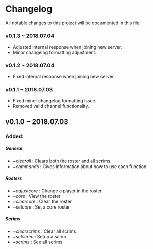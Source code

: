 # Changelog
All notable changes to this project will be documented in this file.

### v0.1.3 ~ 2018.07.04
* Adjusted internal response when joining new server.
* Minor changelog formatting adjustment.

### v0.1.2 ~ 2018.07.04
* Fixed internal response when joining new server.

### v0.1.1 ~ 2018.07.03
* Fixed minor changelog formatting issue.
* Removed valid channel functionality.

## v0.1.0 ~ 2018.07.03
### Added:
##### General
* *~clearall* : Clears both the roster and all scrims.
* *~commands* : Gives information about how to use each function.

##### Rosters
* *~adjustcore* : Change a player in the roster
* *~core* : View the roster
* *~clearcore* : Clear the roster
* *~setcore* : Set a core roster

##### Scrims
* *~clearscrims* : Clear all scrims
* *~setscrim* : Setup a scrim
* *~scrims* : See all scrims